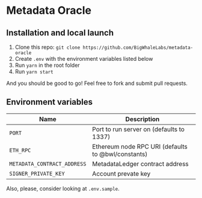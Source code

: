 # Metadata Oracle

## Installation and local launch

1. Clone this repo: `git clone https://github.com/BigWhaleLabs/metadata-oracle`
2. Create `.env` with the environment variables listed below
3. Run `yarn` in the root folder
4. Run `yarn start`

And you should be good to go! Feel free to fork and submit pull requests.

## Environment variables

| Name                        | Description                                        |
| --------------------------- | -------------------------------------------------- |
| `PORT`                      | Port to run server on (defaults to 1337)           |
| `ETH_RPC`                   | Ethereum node RPC URI (defaults to @bwl/constants) |
| `METADATA_CONTRACT_ADDRESS` | MetadataLedger contract address                    |
| `SIGNER_PRIVATE_KEY`        | Account prevate key                                |

Also, please, consider looking at `.env.sample`.
